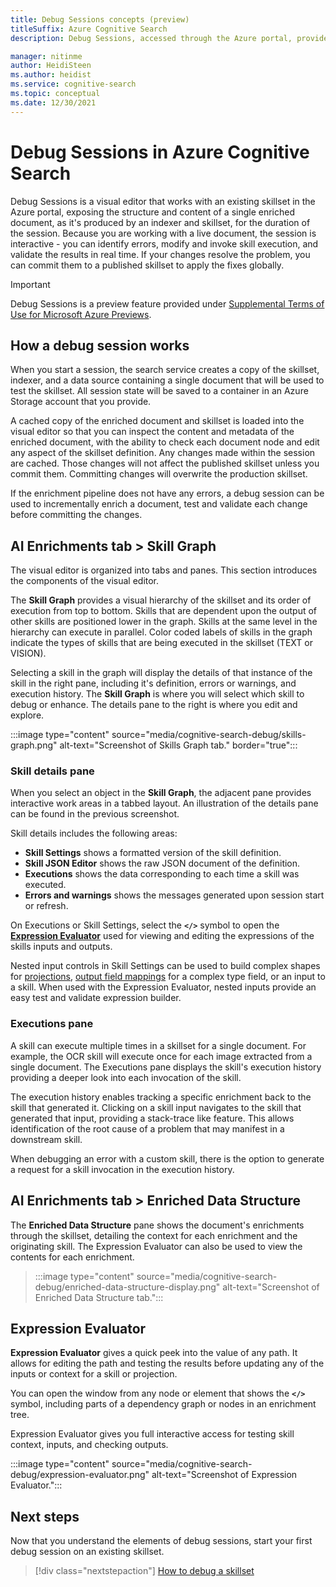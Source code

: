 ```yaml
---
title: Debug Sessions concepts (preview)
titleSuffix: Azure Cognitive Search
description: Debug Sessions, accessed through the Azure portal, provides an IDE-like environment where you can identify and fix errors, validate changes, and push changes to skillsets in the AI enrichment pipeline. Debug Sessions is a preview feature.

manager: nitinme
author: HeidiSteen
ms.author: heidist
ms.service: cognitive-search
ms.topic: conceptual
ms.date: 12/30/2021
---
```


# Debug Sessions in Azure Cognitive Search

Debug Sessions is a visual editor that works with an existing skillset in the Azure portal, exposing the structure and content of a single enriched document, as it's produced by an indexer and skillset, for the duration of the session. Because you are working with a live document, the session is interactive - you can identify errors, modify and invoke skill execution, and validate the results in real time. If your changes resolve the problem, you can commit them to a published skillset to apply the fixes globally.

> [!Important]
> Debug Sessions is a preview feature provided under [Supplemental Terms of Use for Microsoft Azure Previews](https://azure.microsoft.com/support/legal/preview-supplemental-terms/).

## How a debug session works

When you start a session, the search service creates a copy of the skillset, indexer, and a data source containing a single document that will be used to test the skillset. All session state will be saved to a container in an Azure Storage account that you provide. 

A cached copy of the enriched document and skillset is loaded into the visual editor so that you can inspect the content and metadata of the enriched document, with the ability to check each document node and edit any aspect of the skillset definition. Any changes made within the session are cached. Those changes will not affect the published skillset unless you commit them. Committing changes will overwrite the production skillset.

If the enrichment pipeline does not have any errors, a debug session can be used to incrementally enrich a document, test and validate each change before committing the changes.

## AI Enrichments tab > Skill Graph

The visual editor is organized into tabs and panes. This section introduces the components of the visual editor.

The **Skill Graph** provides a visual hierarchy of the skillset and its order of execution from top to bottom. Skills that are dependent upon the output of other skills are positioned lower in the graph. Skills at the same level in the hierarchy can execute in parallel. Color coded labels of skills in the graph indicate the types of skills that are being executed in the skillset (TEXT or VISION).

Selecting a skill in the graph will display the details of that instance of the skill in the right pane, including it's definition, errors or warnings, and execution history. The **Skill Graph** is where you will select which skill to debug or enhance. The details pane to the right is where you edit and explore.

:::image type="content" source="media/cognitive-search-debug/skills-graph.png" alt-text="Screenshot of Skills Graph tab." border="true":::

### Skill details pane

When you select an object in the **Skill Graph**, the adjacent pane provides interactive work areas in a tabbed layout. An illustration of the details pane can be found in the previous screenshot.

Skill details includes the following areas:

+ **Skill Settings** shows a formatted version of the skill definition.
+ **Skill JSON Editor** shows the raw JSON document of the definition.
+ **Executions** shows the data corresponding to each time a skill was executed.
+ **Errors and warnings** shows the messages generated upon session start or refresh.

On Executions or Skill Settings, select the **`</>`** symbol to open the [**Expression Evaluator**](#expression-evaluator) used for viewing and editing the expressions of the skills inputs and outputs.

Nested input controls in Skill Settings can be used to build complex shapes for [projections](knowledge-store-projection-overview.md), [output field mappings](cognitive-search-output-field-mapping.md) for a complex type field, or an input to a skill. When used with the Expression Evaluator, nested inputs provide an easy test and validate expression builder.

### Executions pane

A skill can execute multiple times in a skillset for a single document. For example, the OCR skill will execute once for each image extracted from a single document. The Executions pane displays the skill's execution history providing a deeper look into each invocation of the skill. 

The execution history enables tracking a specific enrichment back to the skill that generated it. Clicking on a skill input navigates to the skill that generated that input, providing a stack-trace like feature. This allows identification of the root cause of a problem that may manifest in a downstream skill. 

When debugging an error with a custom skill, there is the option to generate a request for a skill invocation in the execution history.

## AI Enrichments tab > Enriched Data Structure

The **Enriched Data Structure** pane shows the document's enrichments through the skillset, detailing the context for each enrichment and the originating skill. The Expression Evaluator can also be used to view the contents for each enrichment.

> :::image type="content" source="media/cognitive-search-debug/enriched-data-structure-display.png" alt-text="Screenshot of Enriched Data Structure tab.":::

## Expression Evaluator

**Expression Evaluator** gives a quick peek into the value of any path. It allows for editing the path and testing the results before updating any of the inputs or context for a skill or projection.

You can open the window from any node or element that shows the **`</>`** symbol, including parts of a dependency graph or nodes in an enrichment tree.

Expression Evaluator gives you full interactive access for testing skill context, inputs, and checking outputs.

:::image type="content" source="media/cognitive-search-debug/expression-evaluator.png" alt-text="Screenshot of Expression Evaluator.":::

## Next steps

Now that you understand the elements of debug sessions, start your first debug session on an existing skillset.

> [!div class="nextstepaction"]
> [How to debug a skillset](cognitive-search-how-to-debug-skillset.md)
